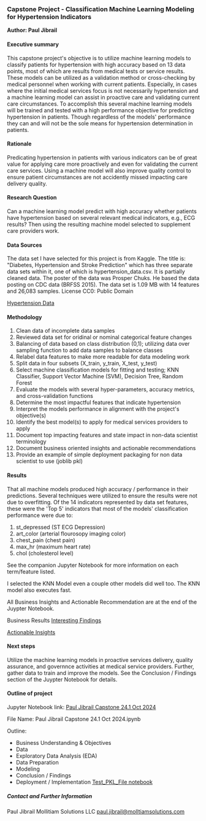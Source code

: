### Capstone Project - Classification Machine Learning Modeling for Hypertension Indicators

**Author: Paul Jibrail**

#### Executive summary
This capstone project's objective is to utilize machine learning models to classify patients for hypertension with high accuracy based on 13 data points, most of which are results from medical tests or service results.  These models can be utilized as a validation method or cross-checking by medical personnel when working with current patients.  Especially, in cases where the initial medical services focus is not necessarily hypertension and a machine learning model can assist in proactive care and validating current care circumstances.  To accomplish this several machine learning models will be trained and tested with a high performance objective for predicting hypertension in patients.  Though regardless of the models' performance they can and will not be the sole means for hypertension determination in patients.

#### Rationale
Predicating hypertension in patients with various indicators can be of great value for applying care more proactively and even for validating the current care services. Using a machine model will also improve quality control to ensure patient circumstances are not accidently missed impacting care delivery quality.

#### Research Question
Can a machine learning model predict with high accuracy whether patients have hypertension based on several relevant medical indicators, e.g., ECG results? Then using the resulting machine model selected to supplement care providers work.

#### Data Sources
The data set I have selected for this project is from Kaggle. The title is: "Diabetes, Hypertension and Stroke Prediction"  which has three separate data sets within it, one of which is hypertension_data.csv.  It is partially cleaned data. The poster of the data was Prosper Chuks. He based the data posting on CDC data (BRFSS 2015).  The data set is 1.09 MB with 14 features and 26,083 samples. License CC0: Public Domain

[Hypertension Data](https://www.kaggle.com/datasets/prosperchuks/health-dataset?select=hypertension_data.csv)

#### Methodology
1. Clean data of incomplete data samples
2. Reviewed data set for oridinal or nominal categorical feature changes
3. Balancing of data based on class distribution (0,1); utilizing data over sampling function to add data samples to balance classes
4. Relabel data features to make more readable for data modeling work
5. Split data in four subsets (X_train, y_train, X_test, y_test)
6. Select machine classification models for fitting and testing; KNN Classifier, Support Vector Machine (SVM), Decision Tree, Random Forest
7. Evaluate the models with several hyper-parameters, accuracy metrics, and cross-validation functions
8. Determine the most impactful features that indicate hypertension
9. Interpret the models performance in alignment with the project's objective(s)
10. Identify the best model(s) to apply for medical services providers to apply
11. Document top impacting features and state impact in non-data scientist terminology
12. Document business oriented insights and actionable recommendations
13. Provide an example of simple deployment packaging for non data scientist to use (joblib pkl)

#### Results
That all machine models produced high accuracy / performance in their predictions. Several techniques were utilized to ensure the results were not due to overfitting. Of the 14 indicators represented by data set features, these were the 'Top 5' indicators that most of the models' classification performance were due to:
1. st_depressed (ST ECG Depression)
2. art_color (arterial flourosopy imaging color)
3. chest_pain (chest pain)
4. max_hr (maximum heart rate)
5. chol (cholesterol level)
   
See the companion Jupyter Notebook for more information on each term/feature listed.

I selected the KNN Model even a couple other models did well too. The KNN model also executes fast.

All Business Insights and Actionable Recommendation are at the end of the Juypter Notebook.

Business Results
[Interesting Findings](https://github.com/plana912/UC/blob/main/data/InterestingFindings.jpg)

[Actionable Insights](https://github.com/plana912/UC/blob/main/data/ActionableInsights.jpg)

#### Next steps
Utilize the machine learning models in proactive services delivery, quality assurance, and governnce activities at medical service providers. Further, gather data to train and improve the models. See the Conclusion / Findings section of the Juypter Notebook for details.

#### Outline of project

Jupyter Notebook link: [Paul Jibrail Capstone 24.1 Oct 2024](https://github.com/plana912/UC/blob/main/Paul%20Jibrail%20Capstone%2024.1%20Oct%202024.ipynb)

File Name: Paul Jibrail Capstone 24.1 Oct 2024.ipynb

Outline:
- Business Understanding & Objectives
- Data
- Exploratory Data Analysis (EDA)
- Data Preparation
- Modeling
- Conclusion / Findings
- Deployment / Implementation [Test_PKL_File notebook](https://github.com/plana912/UC/blob/main/Test_PKL_File.ipynb)

##### Contact and Further Information
Paul Jibrail
Mollitiam Solutions LLC
paul.jibrail@molltiamsolutions.com
